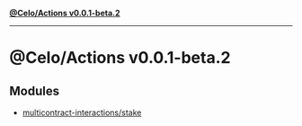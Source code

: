 [**@Celo/Actions v0.0.1-beta.2**](README.md)

***

# @Celo/Actions v0.0.1-beta.2

## Modules

- [multicontract-interactions/stake](multicontract-interactions/stake/README.md)
